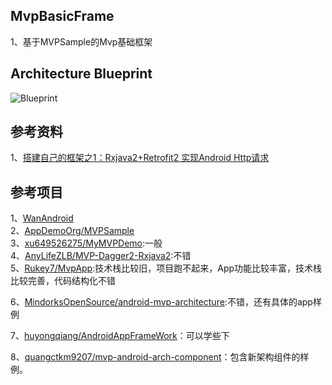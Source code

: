 

## MvpBasicFrame          
1、基于MVPSample的Mvp基础框架


## Architecture Blueprint
![Blueprint](https://janishar.github.io/images/mvp-app-pics/mvp-arch.png)
<br>


## 参考资料
1、[搭建自己的框架之1：Rxjava2+Retrofit2 实现Android Http请求](https://www.jianshu.com/p/04ce0c91e3ee)         


## 参考项目     
1、[WanAndroid](https://github.com/JsonChao/Awesome-WanAndroid)          
2、[AppDemoOrg/MVPSample](https://github.com/AppDemoOrg/MVPSample)        
3、[xu649526275/MyMVPDemo](https://github.com/xu649526275/MyMVPDemo):一般               
4、[AnyLifeZLB/MVP-Dagger2-Rxjava2](https://github.com/AnyLifeZLB/MVP-Dagger2-Rxjava2):不错         
5、[Rukey7/MvpApp](https://github.com/Rukey7/MvpApp):技术栈比较旧，项目跑不起来，App功能比较丰富，技术栈比较完善，代码结构化不错    

6、[MindorksOpenSource/android-mvp-architecture](https://github.com/MindorksOpenSource/android-mvp-architecture):不错，还有具体的app样例   

7、[huyongqiang/AndroidAppFrameWork](https://github.com/huyongqiang/AndroidAppFrameWork)：可以学些下    

8、[quangctkm9207/mvp-android-arch-component](https://github.com/quangctkm9207/mvp-android-arch-component)：包含新架构组件的样例。      



